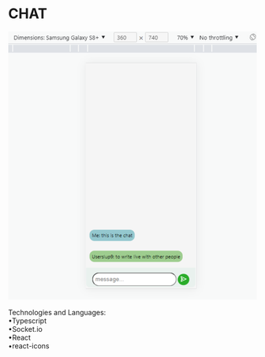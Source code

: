 # CHAT

<img  width="600px" src="./chat.png">

Technologies and Languages:
<br/>
•Typescript
<br/>
•Socket.io
<br/>
•React
<br/>
•react-icons
